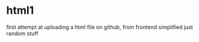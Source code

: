 # html1
first attempt at uploading a html file on github, from frontend simplified
just random stuff
